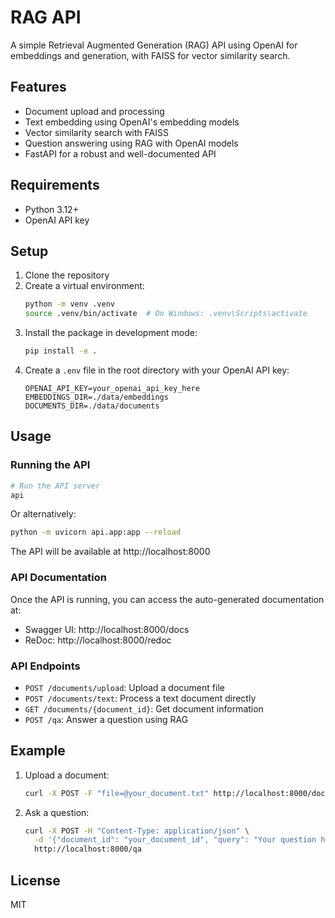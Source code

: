 # RAG API

A simple Retrieval Augmented Generation (RAG) API using OpenAI for embeddings and generation, with FAISS for vector similarity search.

## Features

- Document upload and processing
- Text embedding using OpenAI's embedding models
- Vector similarity search with FAISS
- Question answering using RAG with OpenAI models
- FastAPI for a robust and well-documented API

## Requirements

- Python 3.12+
- OpenAI API key

## Setup

1. Clone the repository
2. Create a virtual environment:
   ```bash
   python -m venv .venv
   source .venv/bin/activate  # On Windows: .venv\Scripts\activate
   ```
3. Install the package in development mode:
   ```bash
   pip install -e .
   ```
4. Create a `.env` file in the root directory with your OpenAI API key:
   ```
   OPENAI_API_KEY=your_openai_api_key_here
   EMBEDDINGS_DIR=./data/embeddings
   DOCUMENTS_DIR=./data/documents
   ```

## Usage

### Running the API

```bash
# Run the API server
api
```

Or alternatively:

```bash
python -m uvicorn api.app:app --reload
```

The API will be available at http://localhost:8000

### API Documentation

Once the API is running, you can access the auto-generated documentation at:

- Swagger UI: http://localhost:8000/docs
- ReDoc: http://localhost:8000/redoc

### API Endpoints

- `POST /documents/upload`: Upload a document file
- `POST /documents/text`: Process a text document directly
- `GET /documents/{document_id}`: Get document information
- `POST /qa`: Answer a question using RAG

## Example

1. Upload a document:

   ```bash
   curl -X POST -F "file=@your_document.txt" http://localhost:8000/documents/upload
   ```

2. Ask a question:
   ```bash
   curl -X POST -H "Content-Type: application/json" \
     -d '{"document_id": "your_document_id", "query": "Your question here?"}' \
     http://localhost:8000/qa
   ```

## License

MIT
